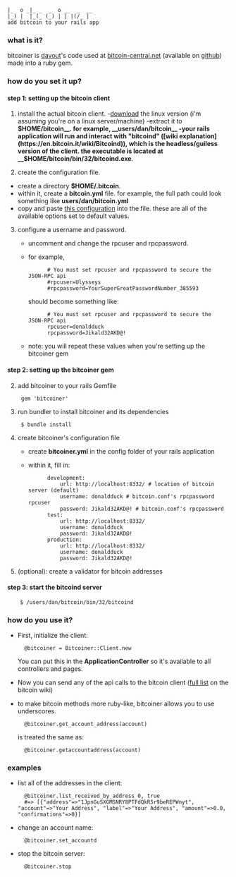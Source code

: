     |_  o _|_ _  _  o __  _  __
    |_) |  |_(_ (_) | | |(/_ | 
    add bitcoin to your rails app

### what is it? ###

bitcoiner is [davout](https://github.com/davout)'s code used at [bitcoin-central.net](https://bitcoin-central.net/) (available on [github](https://github.com/davout/bitcoin-central)) made into a ruby gem.

### how do you set it up? ###

#### step 1: setting up the bitcoin client ####

1. install the actual bitcoin client.
  -[download](http://www.bitcoin.org/) the linux version (i'm assuming you're on a linux server/machine)
  -extract it to __$HOME/bitcoin__. for example, __users/dan/bitcoin__
  -your rails application will run and interact with "bitcoind" ([wiki explanation](https://en.bitcoin.it/wiki/Bitcoind)), which is the headless/guiless version of the client. the executable is located at __$HOME/bitcoin/bin/32/bitcoind.exe__.
  
2. create the configuration file.
  - create a directory __$HOME/.bitcoin__.
  - within it, create a __bitcoin.yml__ file. for example, the full path could look something like __users/dan/bitcoin.yml__
  - copy and paste [this configuration](https://en.bitcoin.it/wiki/Running_Bitcoin#Sample_Bitcoin.conf) into the file. these are all of the available options set to default values.

3. configure a username and password.
    - uncomment and change the rpcuser and rpcpassword.
    - for example,

                # You must set rpcuser and rpcpassword to secure the JSON-RPC api
                #rpcuser=Ulysseys
                #rpcpassword=YourSuperGreatPasswordNumber_385593
    
        should become something like:
    
                # You must set rpcuser and rpcpassword to secure the JSON-RPC api
                rpcuser=donaldduck
                rpcpassword=Jikald32AKD@!
    - note: you will repeat these values when you're setting up the bitcoiner gem

#### step 2: setting up the bitcoiner gem ####

2. add bitcoiner to your rails Gemfile

        gem 'bitcoiner'
    
3. run bundler to install bitcoiner and its dependencies

        $ bundle install
    
4. create bitcoiner's configuration file
    - create __bitcoiner.yml__ in the config folder of your rails application
    - within it, fill in:
  
                development:
                    url: http://localhost:8332/ # location of bitcoin server (default)
                    username: donaldduck # bitcoin.conf's rpcpassword rpcuser
                    password: Jikald32AKD@! # bitcoin.conf's rpcpassword
                test:
                    url: http://localhost:8332/
                    username: donaldduck
                    password: Jikald32AKD@!
                production:
                    url: http://localhost:8332/
                    username: donaldduck
                    password: Jikald32AKD@!

5. (optional): create a validator for bitcoin addresses

#### step 3: start the bitcoind server

        $ /users/dan/bitcoin/bin/32/bitcoind
    
### how do you use it? ###

- First, initialize the client:

        @bitcoiner = Bitcoiner::Client.new
        
    You can put this in the __ApplicationController__ so it's available to all controllers and pages.
        
- Now you can send any of the api calls to the bitcoin client ([full list](https://en.bitcoin.it/wiki/Original_Bitcoin_client/API_calls_list) on the bitcoin wiki)

- to make bitcoin methods more ruby-like, bitcoiner allows you to use underscores. 

        @bitcoiner.get_account_address(account)
    
    is treated the same as:
        
        @bitcoiner.getaccountaddress(account)

### examples ###

- list all of the addresses in the client:

        @bitcoiner.list_received_by_address 0, true
        #=> [{"address"=>"1JpnGuSXGMSNRY8PTFdQkR5r9beREPWnyt", "account"=>"Your Address", "label"=>"Your Address", "amount"=>0.0, "confirmations"=>0}]
        
- change an account name:

        @bitcoiner.set_accountd
        
- stop the bitcoin server:

        @bitcoiner.stop



